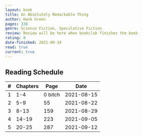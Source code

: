 ```yaml
---
layout: book
title: An Absolutely Remarkable Thing
author: Hank Green  
pages: 338  
genre: Science Fiction, Speculative Fiction
review: Review will be here when bookclub finishes the book
rating: 0
date-finished: 2021-09-19
read: true
current: true
---
```


## Reading Schedule  

| # | Chapters | Page | Date | 
|-----|-----|-----|-----|
| 1 | 1-4 | 0 bitch | 2021-08-15 |
| 2 | 5-9 | 55 | 2021-08-22 |
| 3 | 8-13 | 159 | 2021-08-29 |
| 4 | 14-19 | 223 | 2021-09-05 |
| 5 | 20-25 | 287 | 2021-09-12 |
